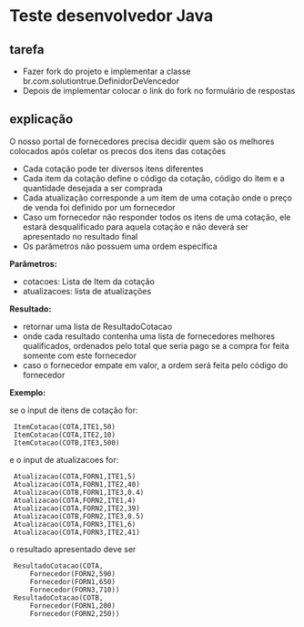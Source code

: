 # Teste desenvolvedor Java

## tarefa
 - Fazer fork do projeto e implementar a classe br.com.solutiontrue.DefinidorDeVencedor
 - Depois de implementar colocar o link do fork no formulário de respostas

## explicação
O nosso portal de fornecedores precisa decidir quem são os melhores colocados após coletar os precos dos itens das cotações
- Cada cotação pode ter diversos itens diferentes
- Cada item da cotação define o código da cotação, código do item e a quantidade desejada a ser comprada
- Cada atualização corresponde a um item de uma cotação onde o preço de venda foi definido por um fornecedor
- Caso um fornecedor não responder todos os itens de uma cotação, ele estará desqualificado para aquela cotação e não deverá ser apresentado no resultado final
- Os parâmetros não possuem uma ordem específica

**Parâmetros:**
 - cotacoes: Lista de Item da cotação
 - atualizacoes: lista de atualizações

**Resultado:**
 - retornar uma lista de ResultadoCotacao
 - onde cada resultado contenha uma lista de fornecedores melhores qualificados, ordenados pelo total que seria pago se a compra for feita somente com este fornecedor
 - caso o fornecedor empate em valor, a ordem será feita pelo código do fornecedor

**Exemplo:**

 se o input de itens de cotação for:
 
     ItemCotacao(COTA,ITE1,50)
     ItemCotacao(COTA,ITE2,10)
     ItemCotacao(COTB,ITE3,500)
 e o input de atualizacoes for:
 
     Atualizacao(COTA,FORN1,ITE1,5)
     Atualizacao(COTA,FORN1,ITE2,40)
     Atualizacao(COTB,FORN1,ITE3,0.4)
     Atualizacao(COTA,FORN2,ITE1,4)
     Atualizacao(COTA,FORN2,ITE2,39)
     Atualizacao(COTB,FORN2,ITE3,0.5)
     Atualizacao(COTA,FORN3,ITE1,6)
     Atualizacao(COTA,FORN3,ITE2,41)

 o resultado apresentado deve ser
 
     ResultadoCotacao(COTA,
         Fornecedor(FORN2,590)
         Fornecedor(FORN1,650)
         Fornecedor(FORN3,710))
     ResultadoCotacao(COTB,
         Fornecedor(FORN1,200)
         Fornecedor(FORN2,250))